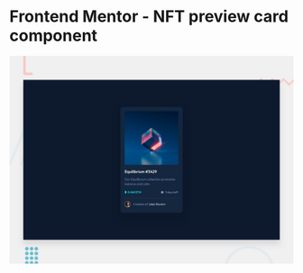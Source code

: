 # Frontend Mentor - NFT preview card component

![Design preview for the NFT preview card component coding challenge](./design/desktop-preview.jpg)


